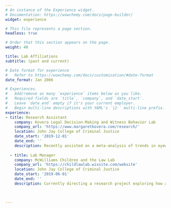 ```yaml
---
# An instance of the Experience widget.
# Documentation: https://wowchemy.com/docs/page-builder/
widget: experience

# This file represents a page section.
headless: true

# Order that this section appears on the page.
weight: 40

title: Lab Affiliations
subtitle: (past and current)

# Date format for experience
#   Refer to https://wowchemy.com/docs/customization/#date-format
date_format: Jan 2006

# Experiences.
#   Add/remove as many `experience` items below as you like.
#   Required fields are `title`, `company`, and `date_start`.
#   Leave `date_end` empty if it's your current employer.
#   Begin multi-line descriptions with YAML's `|2-` multi-line prefix.
experience: 
- title: Research Assistant
    company: Kovera Legal Decision-Making and Witness Behavior Lab
    company_url: 'https://www.margaretkovera.com/research/'
    location: John Jay College of Criminal Justice
    date_start: '2019-12-01'
    date_end: ''
    description: Recently assisted on a meta-analysis of trends in eyewitness identification research spanning the past forty years.
    
  - title: Lab Manager
    company: McWilliams Children and the Law Lab
    company_url: 'https://childlawlab.wixsite.com/website'
    location: John Jay College of Criminal Justice
    date_start: '2019-06-01'
    date_end: ''
    description: Currently directing a research project exploring how anxiety-related attentional biases can distort children's memory for threatening interactions with adults. Click here to learn more. 
        
 
    
---
```

